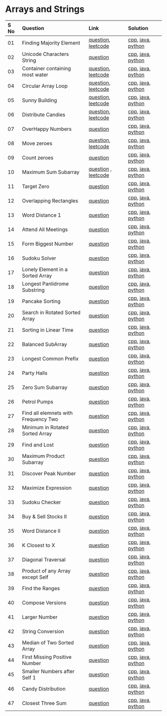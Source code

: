 # Arrays and Strings

| S No | Question                             | Link                                                                                                                             | Solution                      |
| :--- | :----------------------------------- | :------------------------------------------------------------------------------------------------------------------------------- | :---------------------------- |
| 01   | Finding Majority Element             | [question](./01-finding-majority-element/README.md), [leetcode](https://leetcode.com/problems/majority-element/description/)     | [cpp](), [java](), [python]() |
| 02   | Unicode Characters String            | [question](./02-unicode-characters-string/README.md)                                                                             | [cpp](), [java](), [python]() |
| 03   | Container containing most water      | [question](./03-container-containing-most-water/README.md), [leetcode](https://leetcode.com/problems/container-with-most-water/) | [cpp](), [java](), [python]() |
| 04   | Circular Array Loop                  | [question](./04-circular-array-loop/README.md), [leetcode](https://leetcode.com/problems/circular-array-loop/)                   | [cpp](), [java](), [python]() |
| 05   | Sunny Building                       | [question](./05-sunny-building/README.md), [leetcode](https://leetcode.com/problems/the-skyline-problem/)                        | [cpp](), [java](), [python]() |
| 06   | Distribute Candies                   | [question](./05-sunny-building/README.md), [leetcode](https://leetcode.com/problems/distribute-candies/description/)             | [cpp](), [java](), [python]() |
| 07   | OverHappy Numbers                    | [question](./07-overhappy-numbers/README.md)                                                                                     | [cpp](), [java](), [python]() |
| 08   | Move zeroes                          | [question](./08-move-zeroes/README.md), [leetcode](https://leetcode.com/problems/move-zeroes/)                                   | [cpp](), [java](), [python]() |
| 09   | Count zeroes                         | [question](./09-count-zeroes/README.md)                                                                                          | [cpp](), [java](), [python]() |
| 10   | Maximum Sum Subarray                 | [question](./10-maximum-sum-subarray/README.md) , [leetcode](https://leetcode.com/problems/maximum-subarray/)                    | [cpp](), [java](), [python]() |
| 11   | Target Zero                          | [question](./11-target-zero/README.md)                                                                                           | [cpp](), [java](), [python]() |
| 12   | Overlapping Rectangles               | [question](./12-overlapping-rectangles/README.md)                                                                                | [cpp](), [java](), [python]() |
| 13   | Word Distance 1                      | [question](./13-word-distance-1/README.md)                                                                                       | [cpp](), [java](), [python]() |
| 14   | Attend All Meetings                  | [question](./14-attend-all-meetings/README.md)                                                                                   | [cpp](), [java](), [python]() |
| 15   | Form Biggest Number                  | [question](./15-form-biggest-number/README.md)                                                                                   | [cpp](), [java](), [python]() |
| 16   | Sudoku Solver                        | [question](./16-sudoku-solver/README.md)                                                                                         | [cpp](), [java](), [python]() |
| 17   | Lonely Element in a Sorted Array     | [question](./17-lonely-element-in-a-sorted-array/README.md)                                                                      | [cpp](), [java](), [python]() |
| 18   | Longest Panlidrome Substring         | [question](./18-longest-palindrome-substring/README.md)                                                                          | [cpp](), [java](), [python]() |
| 19   | Pancake Sorting                      | [question](./19-pancake-sorting/README.md)                                                                                       | [cpp](), [java](), [python]() |
| 20   | Search in Rotated Sorted Array       | [question](./20-search-in-rotated-sorted-array/README.md)                                                                        | [cpp](), [java](), [python]() |
| 21   | Sorting in Linear Time               | [question](./21-sorting-in-linear-time/README.md)                                                                                | [cpp](), [java](), [python]() |
| 22   | Balanced SubArray                    | [question](./22-balanced-subarray/README.md)                                                                                     | [cpp](), [java](), [python]() |
| 23   | Longest Common Prefix                | [question](./23-longest-common-prefix/README.md)                                                                                 | [cpp](), [java](), [python]() |
| 24   | Party Halls                          | [question](./24-party-halls/README.md)                                                                                           | [cpp](), [java](), [python]() |
| 25   | Zero Sum Subarray                    | [question](./25-zero-sum-subarray/README.md)                                                                                     | [cpp](), [java](), [python]() |
| 26   | Petrol Pumps                         | [question](./26-petrol-pumps/README.md)                                                                                          | [cpp](), [java](), [python]() |
| 27   | Find all elemnets with Frequency Two | [question](./27-find-all-elements-with-frequency-two/README.md)                                                                  | [cpp](), [java](), [python]() |
| 28   | Minimum in Rotated Sorted Array      | [question](./28-minimum-in-rotated-sorted-array/README.md)                                                                       | [cpp](), [java](), [python]() |
| 29   | Find and Lost                        | [question](./29-find-and-lost/README.md)                                                                                         | [cpp](), [java](), [python]() |
| 30   | Maximum Product Subarray             | [question](./30-maximum-product-subarray/README.md)                                                                              | [cpp](), [java](), [python]() |
| 31   | Discover Peak Number                 | [question](./31-discover-peak-number/README.md)                                                                                  | [cpp](), [java](), [python]() |
| 32   | Maximize Expression                  | [question](./32-maximize-expression/README.md)                                                                                   | [cpp](), [java](), [python]() |
| 33   | Sudoku Checker                       | [question](./33-sudoku-checker/README.md)                                                                                        | [cpp](), [java](), [python]() |
| 34   | Buy & Sell Stocks II                 | [question](./34-buy-and-sell-stocks-ii/README.md)                                                                                | [cpp](), [java](), [python]() |
| 35   | Word Distance II                     | [question](./35-word-distance-ii/README.md)                                                                                      | [cpp](), [java](), [python]() |
| 36   | K Closest to X                       | [question](./36-k-closest-to-x/README.md)                                                                                        | [cpp](), [java](), [python]() |
| 37   | Diagonal Traversal                   | [question](./37-diagonal-traversal/README.md)                                                                                    | [cpp](), [java](), [python]() |
| 38   | Product of any Array except Self     | [question](./38-product-of-any-array-except-self/README.md)                                                                      | [cpp](), [java](), [python]() |
| 39   | Find the Ranges                      | [question](./39-find-the-ranges/README.md)                                                                                       | [cpp](), [java](), [python]() |
| 40   | Compose Versions                     | [question](./40-compose-versions/README.md)                                                                                      | [cpp](), [java](), [python]() |
| 41   | Larger Number                        | [question](./41-larger-number/README.md)                                                                                         | [cpp](), [java](), [python]() |
| 42   | String Conversion                    | [question](./42-string-conversion/README.md)                                                                                     | [cpp](), [java](), [python]() |
| 43   | Median of Two Sorted Array           | [question](./43-median-of-two-sorted-array/README.md)                                                                            | [cpp](), [java](), [python]() |
| 44   | First Missing Positive Number        | [question](./44-first-missing-positive-number/README.md)                                                                         | [cpp](), [java](), [python]() |
| 45   | Smaller Numbers after Self 1         | [question](./45-smaller-numbers-after-self-1/README.md)                                                                          | [cpp](), [java](), [python]() |
| 46   | Candy Distribution                   | [question](./46-candy-distribution/README.md)                                                                                    | [cpp](), [java](), [python]() |
| 47   | Closest Three Sum                    | [question](./47-closest-tree-sum/README.md)                                                                                      | [cpp](), [java](), [python]() |
